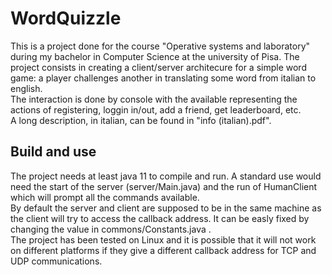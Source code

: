 # WordQuizzle
This is a project done for the course "Operative systems and laboratory" during my bachelor in Computer Science at the university of Pisa. 
The project consists in creating a client/server architecure for a simple word game: a player challenges another in translating some word from italian to english.  
The interaction is done by console with the available representing the actions of registering, loggin in/out, add a friend, get leaderboard, etc.  
A long description, in italian, can be found in "info (italian).pdf".
## Build and use
The project needs at least java 11 to compile and run.
A standard use would need the start of the server (server/Main.java) and the run of HumanClient which will prompt all the commands available.  
By default the server and client are supposed to be in the same machine as the client will try to access the callback address. It can be easly fixed by changing the value in commons/Constants.java .  
The project has been tested on Linux and it is possible that it will not work on different platforms if they give a different callback address for TCP and UDP communications.
